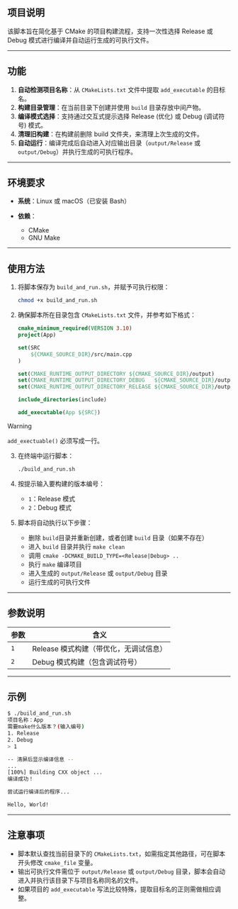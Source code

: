 ## 项目说明

该脚本旨在简化基于 CMake 的项目构建流程，支持一次性选择 Release 或 Debug 模式进行编译并自动运行生成的可执行文件。

---

## 功能

1. **自动检测项目名称**：从 `CMakeLists.txt` 文件中提取 `add_executable` 的目标名。
2. **构建目录管理**：在当前目录下创建并使用 `build` 目录存放中间产物。
3. **编译模式选择**：支持通过交互式提示选择 Release (优化) 或 Debug (调试符号) 模式。
4. **清理旧构建**：在构建前删除 build 文件夹，来清理上次生成的文件。
5. **自动运行**：编译完成后自动进入对应输出目录（`output/Release` 或 `output/Debug`）并执行生成的可执行程序。

---

## 环境要求

* **系统**：Linux 或 macOS（已安装 Bash）
* **依赖**：

  * CMake
  * GNU Make

---

## 使用方法

1. 将脚本保存为 `build_and_run.sh`，并赋予可执行权限：

   ```bash
   chmod +x build_and_run.sh
   ```

2. 确保脚本所在目录包含 `CMakeLists.txt` 文件，并参考如下格式：

   ```cmake
   cmake_minimum_required(VERSION 3.10)
   project(App)

   set(SRC
       ${CMAKE_SOURCE_DIR}/src/main.cpp
   )

   set(CMAKE_RUNTIME_OUTPUT_DIRECTORY ${CMAKE_SOURCE_DIR}/output)
   set(CMAKE_RUNTIME_OUTPUT_DIRECTORY_DEBUG   ${CMAKE_SOURCE_DIR}/output/Debug)
   set(CMAKE_RUNTIME_OUTPUT_DIRECTORY_RELEASE ${CMAKE_SOURCE_DIR}/output/Release)

   include_directories(include)

   add_executable(App ${SRC})
   ```
>[!WARNING]
>`add_exectuable()` 必须写成一行。
3. 在终端中运行脚本：

   ```bash
   ./build_and_run.sh
   ```

4. 按提示输入要构建的版本编号：

   * `1`：Release 模式
   * `2`：Debug 模式

5. 脚本将自动执行以下步骤：

   * 删除 `build`目录并重新创建，或者创建 `build` 目录（如果不存在）
   * 进入 `build` 目录并执行 `make clean`
   * 调用 `cmake -DCMAKE_BUILD_TYPE=<Release|Debug> ..`
   * 执行 `make` 编译项目
   * 进入生成的 `output/Release` 或 `output/Debug` 目录
   * 运行生成的可执行文件

---

## 参数说明

| 参数  | 含义                      |
| --- | ----------------------- |
| `1` | Release 模式构建（带优化，无调试信息） |
| `2` | Debug 模式构建（包含调试符号）      |

---

## 示例

```bash
$ ./build_and_run.sh
项目名称：App
需要make什么版本？(输入编号)
1. Release
2. Debug
> 1

-- 清屏后显示编译信息 --
...
[100%] Building CXX object ...
编译成功！

尝试运行编译后的程序...

Hello, World!
```

---

## 注意事项

* 脚本默认查找当前目录下的 `CMakeLists.txt`，如需指定其他路径，可在脚本开头修改 `cmake_file` 变量。
* 输出可执行文件需位于 `output/Release` 或 `output/Debug` 目录，脚本会自动进入并执行该目录下与项目名称同名的文件。
* 如果项目的 `add_executable` 写法比较特殊，提取目标名的正则需做相应调整。
